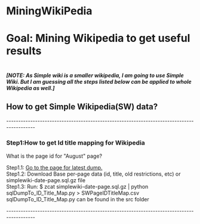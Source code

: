 # MiningWikiPedia
<h1>Goal: Mining Wikipedia to get useful results <h1>
<h5>[NOTE: As Simple wiki is a smaller wikipedia, I am going to use Simple Wiki. But I am guessing all the steps listed below can be applied to whole Wikipedia as well.]</h5>

<h2>How to get Simple Wikipedia(SW) data?</h2>
------------------------------------------------------------------------------------------
<h3>Step1:How to get Id title mapping for Wikipedia</h3>
What is the page id for "August" page?
<p>
Step1.1: <a href="http://dumps.wikimedia.org/simplewiki/">Go to the page for latest dump.</a></br>
Step1.2: Download Base per-page data (id, title, old restrictions, etc) or simplewiki-date-page.sql.gz file</br>
Step1.3: Run: $ zcat simplewiki-date-page.sql.gz | python sqlDumpTo_ID_Title_Map.py > SWPageIDTitleMap.csv
sqlDumpTo_ID_Title_Map.py can be found in the src folder
</p>
------------------------------------------------------------------------------------------
